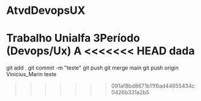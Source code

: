 # AtvdDevopsUX
Trabalho Unialfa 3Período (Devops/Ux)
A
<<<<<<< HEAD
dada
=======

git add .
git commit -m "teste"
git push
git merge main
git push origin Vinicius_Marin
teste
>>>>>>> 091af8bd8671b11f6ad44655434c0426b331a2b5
